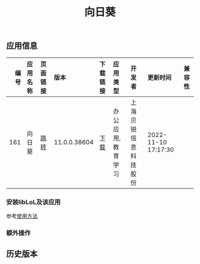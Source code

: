 ﻿---
id: 161
title: 向日葵
toc: true
weight: 161
---

## 应用信息 
|   编号 | 应用名称   | 页面链接                                       | 版本           | 下载链接                                                                                  | 应用类型      | 开发者        | 更新时间                | 兼容性   |
|-----:|:-------|:-------------------------------------------|:-------------|:--------------------------------------------------------------------------------------|:----------|:-----------|:--------------------|:------|
|  161 | 向日葵    | [跳转](http://app.loongapps.cn/#/detail/161) | 11.0.0.38604 | [下载](http://113.24.212.22:8090/upload/file/sunloginclient-11.0.0.38604-loongarch.deb) | 办公应用,教育学习 | 上海贝锐信息科技股份 | 2022-11-10 17:17:30 |       |
### 安装libLoL及该应用 
参考[使用方法](/docs/usage) 
### 额外操作 


## 历史版本 
 